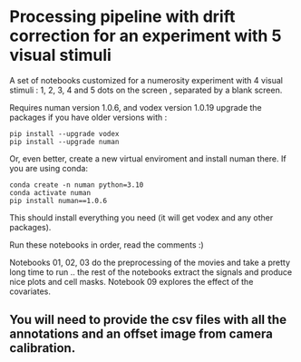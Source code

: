 # Processing pipeline with drift correction for an experiment with 5 visual stimuli
A set of notebooks customized for a numerosity experiment with 4 visual stimuli : 1, 2, 3, 4 and 5 dots on the screen , separated by a blank screen.

Requires numan version 1.0.6, and vodex version 1.0.19
upgrade the packages if you have older versions with :
```
pip install --upgrade vodex
pip install --upgrade numan
```
Or, even better, create a new virtual enviroment and install numan there.
If you are using conda:
```
conda create -n numan python=3.10
conda activate numan
pip install numan==1.0.6
```
This should install everything you need (it will get vodex and any other packages).


Run these notebooks in order, read the comments :)

Notebooks 01, 02, 03 do the preprocessing of the movies and take a pretty long time to run .. the rest of the notebooks extract the signals and produce nice plots and cell masks. 
Notebook 09 explores the effect of the covariates.

## You will need to provide the csv files with all the annotations and an offset image from camera calibration. 
